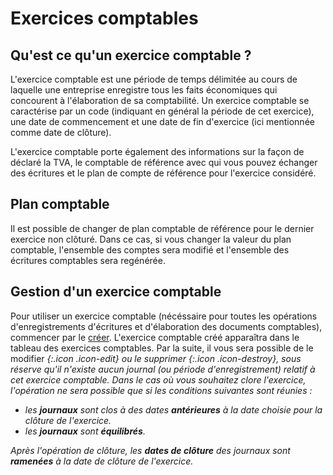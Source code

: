 # Exercices comptables

## Qu'est ce qu'un exercice comptable ?
L'exercice comptable est une période de temps délimitée au cours de laquelle une entreprise enregistre tous les faits économiques qui concourent à l'élaboration de sa comptabilité. Un exercice comptable se caractérise par un code (indiquant en général la période de cet exercice), une date de commencement et une date de fin d'exercice (ici mentionnée comme date de clôture).

L'exercice comptable porte également des informations sur la façon de déclaré la TVA, le comptable de référence avec qui vous pouvez échanger des écritures et le plan de compte de référence pour l'exercice considéré.

## Plan comptable

Il est possible de changer de plan comptable de référence pour le dernier exercice non clôturé. Dans ce cas, si vous changer la valeur du plan comptable, l'ensemble des comptes sera modifié et l'ensemble des écritures comptables sera regénérée.

## Gestion d'un exercice comptable
Pour utiliser un exercice comptable (nécéssaire pour toutes les opérations d'enregistrements d'écritures et d'élaboration des documents comptables), commencer par le [créer](/backend/financial_years/new). L'exercice comptable créé apparaîtra dans le tableau des exercices comptables. Par la suite, il vous sera possible de le modifier <i />{:.icon .icon-edit} ou le supprimer <i />{:.icon .icon-destroy}, sous réserve qu'il n'existe aucun journal (ou période d'enregistrement) relatif à cet exercice comptable.
Dans le cas où vous souhaitez clore l'exercice, l'opération ne sera possible que si les conditions suivantes sont réunies :

* les **journaux** sont clos à des dates **antérieures** à la date choisie pour la clôture de l'exercice.
* les **journaux** sont **équilibrés**.

Après l'opération de clôture, les **dates de clôture** des journaux sont **ramenées** à la date de clôture de l'exercice.
